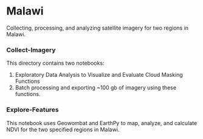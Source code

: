 # Malawi

Collecting, processing, and analyzing satellite imagery for two regions in Malawi. 

### Collect-Imagery

This directory contains two notebooks:
1. Exploratory Data Analysis to Visualize and Evaluate Cloud Masking Functions
2. Batch processing and exporting ~100 gb of imagery using these functions.

### Explore-Features

This notebook uses Geowombat and EarthPy to map, analyze, and calculate NDVI for the two specified regions in Malawi. 
